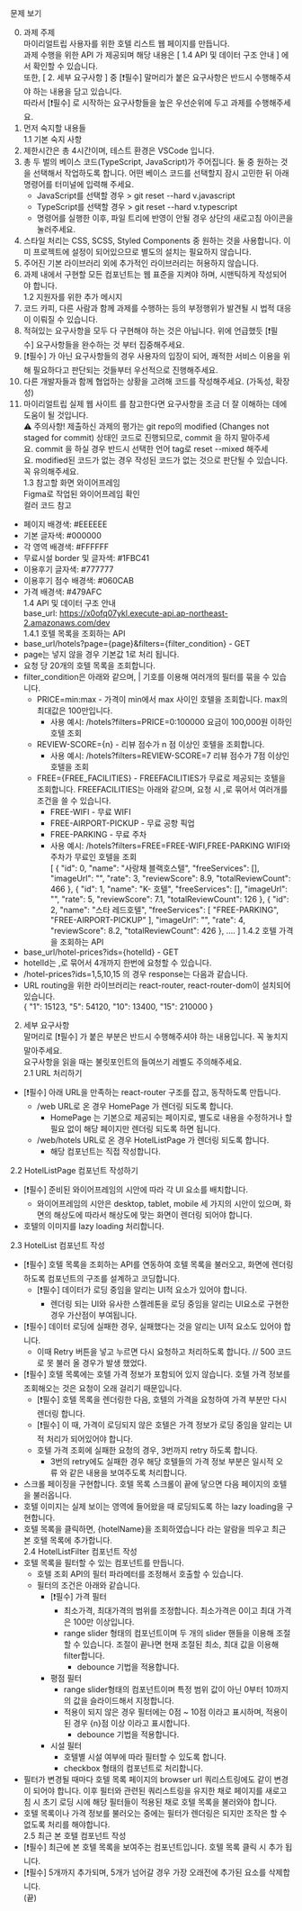 문제 보기  

0. 과제 주제  
마이리얼트립 사용자를 위한 호텔 리스트 웹 페이지를 만듭니다.  
과제 수행을 위한 API 가 제공되며 해당 내용은 [ 1.4 API 및 데이터 구조 안내 ] 에서 확인할 수 있습니다.  
또한, [ 2. 세부 요구사항 ] 중 [❗️필수] 말머리가 붙은 요구사항은 반드시 수행해주셔야 하는 내용을 담고 있습니다.  
따라서 [❗️필수] 로 시작하는 요구사항들을 높은 우선순위에 두고 과제를 수행해주세요.  
1. 먼저 숙지할 내용들  
1.1 기본 숙지 사항  
1. 제한시간은 총 4시간이며, 테스트 환경은 VSCode 입니다.  
2. 총 두 벌의 베이스 코드(TypeScript, JavaScript)가 주어집니다. 둘 중 원하는 것을 선택해서 작업하도록 합니다. 어떤 베이스 코드를 선택할지 잠시 고민한 뒤 아래 명령어를 터미널에 입력해 주세요.  
    * JavaScript를 선택할 경우 > git reset --hard v.javascript  
    * TypeScript를 선택할 경우 > git reset --hard v.typescript  
    * 명령어를 실행한 이후, 파일 트리에 반영이 안될 경우 상단의 새로고침 아이콘을 눌러주세요.  
3. 스타일 처리는 CSS, SCSS, Styled Components 중 원하는 것을 사용합니다. 이미 프로젝트에 설정이 되어있으므로 별도의 설치는 필요하지 않습니다.  
4. 주어진 기본 라이브러리 외에 추가적인 라이브러리는 허용하지 않습니다.  
5. 과제 내에서 구현할 모든 컴포넌트는 웹 표준을 지켜야 하며, 시맨틱하게 작성되어야 합니다.  
1.2 지원자를 위한 추가 메시지  
1. 코드 카피, 다른 사람과 함께 과제를 수행하는 등의 부정행위가 발견될 시 법적 대응이 이뤄질 수 있습니다.  
2. 적혀있는 요구사항을 모두 다 구현해야 하는 것은 아닙니다. 위에 언급했듯 [❗️필수] 요구사항들을 완수하는 것 부터 집중해주세요.  
3. [❗️필수] 가 아닌 요구사항들의 경우 사용자의 입장이 되어, 쾌적한 서비스 이용을 위해 필요하다고 판단되는 것들부터 우선적으로 진행해주세요.  
4. 다른 개발자들과 함께 협업하는 상황을 고려해 코드를 작성해주세요. (가독성, 확장성)  
5. 마이리얼트립 실제 웹 사이트 를 참고한다면 요구사항을 조금 더 잘 이해하는 데에 도움이 될 것입니다.  
⚠ 주의사항! 제출하신 과제의 평가는 git repo의 modified (Changes not staged for commit) 상태인 코드로 진행되므로, commit 을 하지 말아주세요. commit 을 하실 경우 반드시 선택한 언어 tag로 reset --mixed 해주세요. modified된 코드가 없는 경우 작성된 코드가 없는 것으로 판단될 수 있습니다. 꼭 유의해주세요.  
1.3 참고할 화면 와이어프레임  
Figma로 작업된 와이어프레임 확인  
컬러 코드 참고  
* 페이지 배경색: #EEEEEE  
* 기본 글자색: #000000  
* 각 영역 배경색: #FFFFFF  
* 무료시설 border 및 글자색: #1FBC41  
* 이용후기 글자색: #777777  
* 이용후기 점수 배경색: #060CAB  
* 가격 배경색: #479AFC  
1.4 API 및 데이터 구조 안내  
base_url: https://x0ofq07ykl.execute-api.ap-northeast-2.amazonaws.com/dev  
1.4.1 호텔 목록을 조회하는 API  
* base_url/hotels?page={page}&filters={filter_condition} - GET  
* page는 넣지 않을 경우 기본값 1로 처리 됩니다.  
* 요청 당 20개의 호텔 목록을 조회합니다.  
* filter_condition은 아래와 같으며, | 기호를 이용해 여러개의 필터를 묶을 수 있습니다.  
    * PRICE=min:max - 가격이 min에서 max 사이인 호텔을 조회합니다. max의 최대값은 100만입니다.  
        * 사용 예시: /hotels?filters=PRICE=0:100000 요금이 100,000원 이하인 호텔 조회  
    * REVIEW-SCORE={n} - 리뷰 점수가 n 점 이상인 호텔을 조회합니다.  
        * 사용 예시: /hotels?filters=REVIEW-SCORE=7 리뷰 점수가 7점 이상인 호텔을 조회  
    * FREE={FREE_FACILITIES} - FREEFACILITIES가 무료로 제공되는 호텔을 조회합니다. FREEFACILITIES는 아래와 같으며, 요청 시 ,로 묶어서 여러개를 조건을 쓸 수 있습니다.  
        * FREE-WIFI - 무료 WIFI  
        * FREE-AIRPORT-PICKUP - 무료 공항 픽업  
        * FREE-PARKING - 무료 주차  
        * 사용 예시: /hotels?filters=FREE=FREE-WIFI,FREE-PARKING WIFI와 주차가 무료인 호텔을 조회  
[
  {
    "id": 0,
    "name": "사랑채 블랙호스텔",
    "freeServices": [],
    "imageUrl": "",
    "rate": 3,
    "reviewScore": 8.9,
    "totalReviewCount": 466
  },
  {
    "id": 1,
    "name": "K- 호텔",
    "freeServices": [],
    "imageUrl": "",
    "rate": 5,
    "reviewScore": 7.1,
    "totalReviewCount": 126
  },
  {
    "id": 2,
    "name": "스타 레드호텔",
    "freeServices": [
      "FREE-PARKING",
      "FREE-AIRPORT-PICKUP"
    ],
    "imageUrl": "",
    "rate": 4,
    "reviewScore": 8.2,
    "totalReviewCount": 426
  },
....
]
1.4.2 호텔 가격을 조회하는 API  
* base_url/hotel-prices?ids={hotelId} - GET  
* hotelId는 ,로 묶어서 4개까지 한번에 요청할 수 있습니다.  
* /hotel-prices?ids=1,5,10,15 의 경우 response는 다음과 같습니다.  
* URL routing을 위한 라이브러리는 react-router, react-router-dom이 설치되어 있습니다.  
{
    "1": 15123,
    "5": 54120,
    "10": 13400,
    "15": 210000
}

2. 세부 요구사항  
말머리로 [❗️필수] 가 붙은 부분은 반드시 수행해주셔야 하는 내용입니다. 꼭 놓치지 말아주세요.  
요구사항을 읽을 때는 불릿포인트의 들여쓰기 레벨도 주의해주세요.  
2.1 URL 처리하기  
* [❗️필수] 아래 URL을 만족하는 react-router 구조를 잡고, 동작하도록 만듭니다.  
    * /web URL로 온 경우 HomePage 가 렌더링 되도록 합니다.  
        * HomePage 는 기본으로 제공되는 페이지로, 별도로 내용을 수정하거나 할 필요 없이 해당 페이지만 렌더링 되도록 하면 됩니다.  
    * /web/hotels URL로 온 경우 HotelListPage 가 렌더링 되도록 합니다.  
        * 해당 컴포넌트는 직접 작성합니다.  

2.2 HotelListPage 컴포넌트 작성하기  
* [❗️필수] 준비된 와이어프레임의 시안에 따라 각 UI 요소를 배치합니다.  
    * 와이어프레임의 시안은 desktop, tablet, mobile 세 가지의 시안이 있으며, 화면의 해상도에 따라서 해상도에 맞는 화면이 렌더링 되어야 합니다.  
* 호텔의 이미지를 lazy loading 처리합니다.  

2.3 HotelList 컴포넌트 작성  
* [❗️필수] 호텔 목록을 조회하는 API를 연동하여 호텔 목록을 불러오고, 화면에 렌더링하도록 컴포넌트의 구조를 설계하고 코딩합니다.  
    * [❗️필수] 데이터가 로딩 중임을 알리는 UI적 요소가 있어야 합니다.  
        * 렌더링 되는 UI와 유사한 스켈레톤을 로딩 중임을 알리는 UI요소로 구현한 경우 가산점이 부여됩니다.  
* [❗️필수] 데이터 로딩에 실패한 경우, 실패했다는 것을 알리는 UI적 요소도 있어야 합니다.  
    * 이때 Retry 버튼을 넣고 누르면 다시 요청하고 처리하도록 합니다.   // 500 코드로 못 불러 올 경우가 발생 했었다.  
* [❗️필수] 호텔 목록에는 호텔 가격 정보가 포함되어 있지 않습니다. 호텔 가격 정보를 조회해오는 것은 요청이 오래 걸리기 때문입니다.  
    * [❗️필수] 호텔 목록을 렌더링한 다음, 호텔의 가격을 요청하여 가격 부분만 다시 렌더링 합니다.  
    * [❗️필수] 이 때, 가격이 로딩되지 않은 호텔은 가격 정보가 로딩 중임을 알리는 UI적 처리가 되어있어야 합니다.  
    * 호텔 가격 조회에 실패한 요청의 경우, 3번까지 retry 하도록 합니다.  
        * 3번의 retry에도 실패한 경우 해당 호텔들의 가격 정보 부분은 일시적 오류 와 같은 내용을 보여주도록 처리합니다.  
* 스크롤 페이징을 구현합니다. 호텔 목록 스크롤이 끝에 닿으면 다음 페이지의 호텔을 불러옵니다.  
* 호텔 이미지는 실제 보이는 영역에 들어왔을 때 로딩되도록 하는 lazy loading을 구현합니다.  
* 호텔 목록을 클릭하면, {hotelName}을 조회하였습니다 라는 알람을 띄우고 최근 본 호텔 목록에 추가합니다.  
2.4 HotelListFilter 컴포넌트 작성  
* 호텔 목록을 필터할 수 있는 컴포넌트를 만듭니다.  
    * 호텔 조회 API의 필터 파라메터를 조정해서 호출할 수 있습니다.  
    * 필터의 조건은 아래와 같습니다.  
        * [❗️필수] 가격 필터  
            * 최소가격, 최대가격의 범위를 조정합니다. 최소가격은 0이고 최대 가격은 100만 이상입니다.  
            * range slider 형태의 컴포넌트이며 두 개의 slider 핸들을 이용해 조절할 수 있습니다. 조절이 끝나면 현재 조절된 최소, 최대 값을 이용해 filter합니다.  
                * debounce 기법을 적용합니다.  
        * 평점 필터  
            * range slider형태의 컴포넌트이며 특정 범위 값이 아닌 0부터 10까지의 값을 슬라이드해서 지정합니다.  
            * 적용이 되지 않은 경우 필터에는 0점 ~ 10점 이라고 표시하며, 적용이 된 경우 {n}점 이상 이라고 표시합니다.  
                * debounce 기법을 적용합니다.  
        * 시설 필터  
            * 호텔별 시설 여부에 따라 필터할 수 있도록 합니다.  
            * checkbox 형태의 컴포넌트로 처리합니다.  
* 필터가 변경될 때마다 호텔 목록 페이지의 browser url 쿼리스트링에도 같이 변경이 되어야 합니다. 이후 필터와 관련된 쿼리스트링을 유지한 채로 페이지를 새로고침 시 초기 로딩 시에 해당 필터들이 적용된 채로 호텔 목록을 불러와야 합니다.  
* 호텔 목록이나 가격 정보를 불러오는 중에는 필터가 렌더링은 되지만 조작은 할 수 없도록 처리를 해야합니다.  
2.5 최근 본 호텔 컴포넌트 작성  
* [❗️필수] 최근에 본 호텔 목록을 보여주는 컴포넌트입니다. 호텔 목록 클릭 시 추가 됩니다.  
* [❗️필수] 5개까지 추가되며, 5개가 넘어갈 경우 가장 오래전에 추가된 요소를 삭제합니다.  
(끝)  
